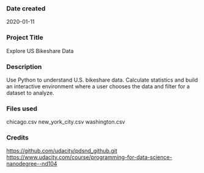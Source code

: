 ### Date created
2020-01-11

### Project Title
Explore US Bikeshare Data

### Description
Use Python to understand U.S. bikeshare data. Calculate statistics and build an interactive environment where a user chooses the data and filter for a dataset to analyze.

### Files used
chicago.csv
new_york_city.csv
washington.csv

### Credits
https://github.com/udacity/pdsnd_github.git
https://www.udacity.com/course/programming-for-data-science-nanodegree--nd104

